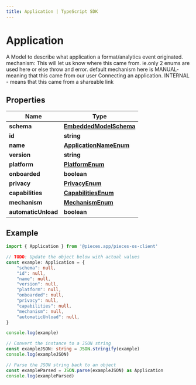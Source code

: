 ```yaml
---
title: Application | TypeScript SDK
---
```



# Application

A Model to describe what application a format/analytics event originated.  mechanism: This will let us know where this came from. ie.only 2 enums are used here or else throw and error. default mechanism here is MANUAL- meaning that this came from our user Connecting an application. INTERNAL - means that this came from a shareable link

## Properties

Name | Type
------------ | -------------
**schema** | [**EmbeddedModelSchema**](EmbeddedModelSchema)
**id** | **string**
**name** | [**ApplicationNameEnum**](ApplicationNameEnum)
**version** | **string**
**platform** | [**PlatformEnum**](PlatformEnum)
**onboarded** | **boolean**
**privacy** | [**PrivacyEnum**](PrivacyEnum)
**capabilities** | [**CapabilitiesEnum**](CapabilitiesEnum)
**mechanism** | [**MechanismEnum**](MechanismEnum)
**automaticUnload** | **boolean**

## Example

```typescript
import { Application } from '@pieces.app/pieces-os-client'

// TODO: Update the object below with actual values
const example: Application = {
    "schema": null,
    "id": null,
    "name": null,
    "version": null,
    "platform": null,
    "onboarded": null,
    "privacy": null,
    "capabilities": null,
    "mechanism": null,
    "automaticUnload": null,
}

console.log(example)

// Convert the instance to a JSON string
const exampleJSON: string = JSON.stringify(example)
console.log(exampleJSON)

// Parse the JSON string back to an object
const exampleParsed = JSON.parse(exampleJSON) as Application
console.log(exampleParsed)
```


